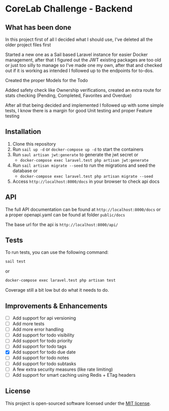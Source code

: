 # CoreLab Challenge - Backend

## What has been done

In this project first of all I decided what I should use, I've deleted all the older project files first

Started a new one as a Sail based Laravel instance for easier Docker management, after that I figured out the JWT existing packages are too old or just too silly to manage so I've made one my own, after that and checked out if it is working as intended I followed up to the endpoints for to-dos.

Created the proper Models for the Todo

Added safety check like Ownership verifications, created an extra route for stats checking (Pending, Completed, Favorites and Overdue)

After all that being decided and implemented I followed up with some simple tests, I know there is a margin for good Unit testing and proper Feature testing

## Installation

1. Clone this repository
2. Run `sail up -d` or `docker-compose up -d` to start the containers
3. Run `saul artisan jwt:generate` to generate the jwt secret or
   - `docker-compose exec laravel.test php artisan jwt:generate`
4. Run `sail artisan migrate --seed` to run the migrations and seed the database or 
   - `docker-compose exec laravel.test php artisan migrate --seed`
5. Access `http://localhost:8000/docs` in your browser to check api docs

## API

The full API documentation can be found at `http://localhost:8000/docs`
or a proper openapi.yaml can be found at folder `public/docs`

The base url for the api is `http://localhost:8000/api/`

## Tests

To run tests, you can use the following command:

```bash
sail test
```

or

```bash
docker-compose exec laravel.test php artisan test
```

Coverage still a bit low but do what it needs to do.

## Improvements & Enhancements

- [ ] Add support for api versioning
- [ ] Add more tests
- [ ] Add more error handling
- [ ] Add support for todo visibility
- [ ] Add support for todo priority
- [ ] Add support for todo tags
- [x] Add support for todo due date
- [ ] Add support for todo notes
- [ ] Add support for todo subtasks
- [ ] A few extra security measures (like rate limiting)
- [ ] Add support for smart caching using Redis + ETag headers

## License

This project is open-sourced software licensed under the [MIT license](https://opensource.org/licenses/MIT).
